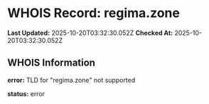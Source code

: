 # WHOIS Record: regima.zone

**Last Updated:** 2025-10-20T03:32:30.052Z
**Checked At:** 2025-10-20T03:32:30.052Z

## WHOIS Information

**error:** TLD for "regima.zone" not supported

**status:** error

